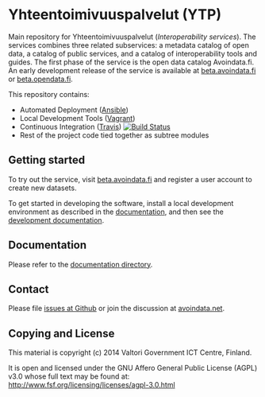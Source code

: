 
# Yhteentoimivuuspalvelut (YTP)

Main repository for Yhteentoimivuuspalvelut (_Interoperability services_). The services combines three related subservices: a metadata catalog of open data, a catalog of public services, and a catalog of interoperability tools and guides. The first phase of the service is the open data catalog Avoindata.fi. An early development release of the service is available at [beta.avoindata.fi](http://beta.avoindata.fi) or [beta.opendata.fi](http://beta.opendata.fi).

This repository contains:

- Automated Deployment ([Ansible](http://www.ansible.com))
- Local Development Tools ([Vagrant](http://www.vagrantup.com))
- Continuous Integration ([Travis](https://travis-ci.org/yhteentoimivuuspalvelut/ytp)) [![Build Status][travis-image]][travis-url]
- Rest of the project code tied together as subtree modules

## Getting started

To try out the service, visit [beta.avoindata.fi](http://beta.avoindata.fi) and register a user account to create new datasets.

To get started in developing the software, install a local development environment as described in the [documentation](doc/local-installation.md), and then see the [development documentation](doc/local-development.md).

## Documentation

Please refer to the [documentation directory](doc).

## Contact

Please file [issues at Github](https://github.com/yhteentoimivuuspalvelut/ytp/issues) or join the discussion at [avoindata.net](http://avoindata.net/).

## Copying and License

This material is copyright (c) 2014 Valtori Government ICT Centre, Finland.

It is open and licensed under the GNU Affero General Public License (AGPL) v3.0
whose full text may be found at: http://www.fsf.org/licensing/licenses/agpl-3.0.html

[travis-url]: https://travis-ci.org/yhteentoimivuuspalvelut/ytp
[travis-image]: https://travis-ci.org/yhteentoimivuuspalvelut/ytp.png?branch=master
